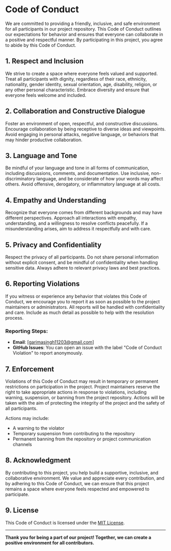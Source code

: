 # Code of Conduct

We are committed to providing a friendly, inclusive, and safe environment for all participants in our project repository. This Code of Conduct outlines our expectations for behavior and ensures that everyone can collaborate in a positive and respectful manner. By participating in this project, you agree to abide by this Code of Conduct.

## 1. Respect and Inclusion
We strive to create a space where everyone feels valued and supported. Treat all participants with dignity, regardless of their race, ethnicity, nationality, gender identity, sexual orientation, age, disability, religion, or any other personal characteristic. Embrace diversity and ensure that everyone feels welcome and included.

## 2. Collaboration and Constructive Dialogue
Foster an environment of open, respectful, and constructive discussions. Encourage collaboration by being receptive to diverse ideas and viewpoints. Avoid engaging in personal attacks, negative language, or behaviors that may hinder productive collaboration.

## 3. Language and Tone
Be mindful of your language and tone in all forms of communication, including discussions, comments, and documentation. Use inclusive, non-discriminatory language, and be considerate of how your words may affect others. Avoid offensive, derogatory, or inflammatory language at all costs.

## 4. Empathy and Understanding
Recognize that everyone comes from different backgrounds and may have different perspectives. Approach all interactions with empathy, understanding, and a willingness to resolve conflicts peacefully. If a misunderstanding arises, aim to address it respectfully and with care.

## 5. Privacy and Confidentiality
Respect the privacy of all participants. Do not share personal information without explicit consent, and be mindful of confidentiality when handling sensitive data. Always adhere to relevant privacy laws and best practices.

## 6. Reporting Violations
If you witness or experience any behavior that violates this Code of Conduct, we encourage you to report it as soon as possible to the project maintainers or administrators. All reports will be handled with confidentiality and care. Include as much detail as possible to help with the resolution process.

### Reporting Steps:
- **Email**: [garimasingh11203@gmail.com] 
- **GitHub Issues**: You can open an issue with the label "Code of Conduct Violation" to report anonymously.

## 7. Enforcement
Violations of this Code of Conduct may result in temporary or permanent restrictions on participation in the project. Project maintainers reserve the right to take appropriate actions in response to violations, including warning, suspension, or banning from the project repository. Actions will be taken with the aim of protecting the integrity of the project and the safety of all participants.

Actions may include:
- A warning to the violator
- Temporary suspension from contributing to the repository
- Permanent banning from the repository or project communication channels

## 8. Acknowledgment
By contributing to this project, you help build a supportive, inclusive, and collaborative environment. We value and appreciate every contribution, and by adhering to this Code of Conduct, we can ensure that this project remains a space where everyone feels respected and empowered to participate.

## 9. License
This Code of Conduct is licensed under the [MIT License](LICENSE).

---

**Thank you for being a part of our project! Together, we can create a positive environment for all contributors.**

